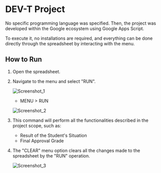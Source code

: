 # DEV-T Project

No specific programming language was specified. Then, the project was developed within the Google ecosystem using Google Apps Script.

To execute it, no installations are required, and everything can be done directly through the spreadsheet by interacting with the menu.

## How to Run

1. Open the spreadsheet.
2. Navigate to the menu and select "RUN".

   ![Screenshot_1](https://github.com/CesarSBastos/appscript-dev-t/assets/99443117/92df6a6f-41a5-4b0b-b993-1e9c36f30451)

   - MENU > RUN

   ![Screenshot_2](https://github.com/CesarSBastos/appscript-dev-t/assets/99443117/d4414492-670d-45da-b9aa-905db98b1ae4)

3. This command will perform all the functionalities described in the project scope, such as:
   - Result of the Student's Situation
   - Final Approval Grade

4. The "CLEAR" menu option clears all the changes made to the spreadsheet by the "RUN" operation.

   ![Screenshot_3](https://github.com/CesarSBastos/appscript-dev-t/assets/99443117/99ebf04c-c7ad-4b7f-b73d-9bdb47c2320f)
